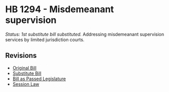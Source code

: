 # HB 1294 - Misdemeanant supervision
*Status: 1st substitute bill substituted.*
Addressing misdemeanant supervision services by limited jurisdiction courts.

## Revisions
* [Original Bill](1/)
* [Substitute Bill](S/)
* [Bill as Passed Legislature](S.PL/)
* [Session Law](S.SL/)